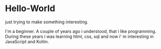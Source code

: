 # Hello-World
just trying to make something interesting.

I'm a beginner. A couple of years ago i understood, that i like programming. During these years i was learning html, css, sql and now i' m interesting in JavaScript and Kotlin. 
   
